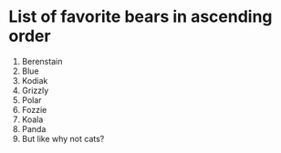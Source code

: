 # List of favorite bears in ascending order

1. Berenstain
1. Blue
1. Kodiak
1. Grizzly
1. Polar
1. Fozzie
1. Koala
1. Panda
1. But like why not cats?
